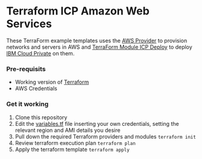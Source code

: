 # Terraform ICP Amazon Web Services

These TerraForm example templates uses the [AWS Provider](https://www.terraform.io/docs/providers/aws/) to provision networks and servers in AWS
and [TerraForm Module ICP Deploy](https://github.com/ibm-cloud-architecture/terraform-module-icp-deploy) to deploy [IBM Cloud Private](https://www.ibm.com/cloud-computing/products/ibm-cloud-private/) on them.


### Pre-requisits

* Working version of [Terraform](https://www.terraform.io/downloads.html)
* AWS Credentials

### Get it working

1. Clone this repository
2. Edit the [variables.tf](variables.tf) file inserting your own credentials, setting the relevant region and AMI details you desire
3. Pull down the required Terraform providers and modules `terraform init`
4. Review terraform execution plan `terraform plan`
5. Apply the terraform template `terraform apply`


